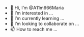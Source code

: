 - 👋 Hi, I’m @A11m666Maria
- 👀 I’m interested in ...
- 🌱 I’m currently learning ...
- 💞️ I’m looking to collaborate on ...
- 📫 How to reach me ...

<!---
A11m666Maria/A11m666Maria is a ✨ special ✨ repository because its `README.md` (this file) appears on your GitHub profile.
You can click the Preview link to take a look at your changes.
--->
